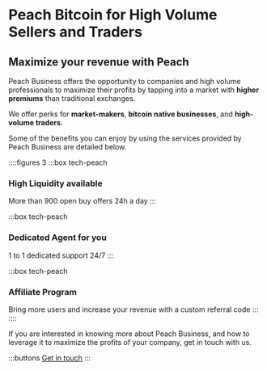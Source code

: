 # Peach Bitcoin for High Volume Sellers and Traders

## Maximize your revenue with Peach

Peach Business offers the opportunity to companies and high volume professionals to maximize their profits by tapping into a market with **higher premiums** than traditional exchanges.

We offer perks for **market-makers**, **bitcoin native businesses**, and **high-volume traders**.

Some of the benefits you can enjoy by using the services provided by Peach Business are detailed below.

::::figures 3
:::box tech-peach

### High Liquidity available

More than 900 open buy offers 24h a day
:::

:::box tech-peach

### Dedicated Agent for you

1 to 1 dedicated support 24/7
:::

:::box tech-peach

### Affiliate Program

Bring more users and increase your revenue with a custom referral code
:::
::::

If you are interested in knowing more about Peach Business, and how to leverage it to maximize the profits of your company, get in touch with us.

:::buttons
[Get in touch](mailto:$contactEmail$)
:::
